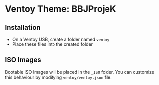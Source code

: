 # Ventoy Theme: BBJProjeK
## Installation
* On a Ventoy USB, create a folder named ```ventoy```
* Place these files into the created folder

## ISO Images
Bootable ISO Images will be placed in the ```_ISO``` folder. You can customize this behaviour by modifying ```ventoy/ventoy.json``` file.